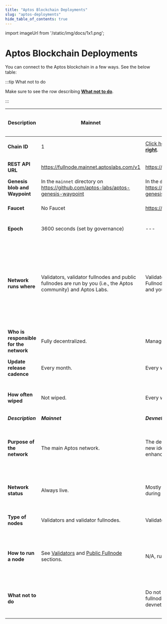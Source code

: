 ```yaml
---
title: "Aptos Blockchain Deployments"
slug: "aptos-deployments"
hide_table_of_contents: true
---
```

import imageUrl from '/static/img/docs/1x1.png';

# Aptos Blockchain Deployments

You can connect to the Aptos blockchain in a few ways. See the below table:

:::tip What not to do

Make sure to see the row describing [**What not to do**](#what-not-to-do).

:::

|Description | Mainnet | Devnet | Long-lived Testnet | Aptos Incentivized Testnet (AIT)|
|---|---|---|---|---|
|**Chain ID**| 1 |[Click here and **select Devnet from top right**](https://explorer.aptoslabs.com/?network=Devnet).| 2| Available during AIT program.|
|**REST API URL**| https://fullnode.mainnet.aptoslabs.com/v1 |https://fullnode.devnet.aptoslabs.com/v1 | https://fullnode.testnet.aptoslabs.com/v1 | Available during AIT program. |
|**Genesis blob and Waypoint**| In the `mainnet` directory on https://github.com/aptos-labs/aptos-genesis-waypoint |In the `devnet` directory on https://github.com/aptos-labs/aptos-genesis-waypoint  | In the `testnet` directory on https://github.com/aptos-labs/aptos-genesis-waypoint | Available during AIT program. |
|**Faucet**| No Faucet |https://faucet.devnet.aptoslabs.com/ | https://faucet.testnet.aptoslabs.com/ |Available during AIT program.|
|**Epoch**| 3600 seconds (set by governance) |--- | --- |Available during AIT program.|
|**Network runs where**| Validators, validator fullnodes and public fullnodes are run by you (i.e., the Aptos community) and Aptos Labs. |Validators run on Aptos Labs servers. Fullnodes are run by both Aptos Labs and you (i.e., the Aptos community).|Validators run on Aptos Labs servers. Fullnodes are run by both Aptos Labs and you (i.e., the Aptos community). | Some Validators run on Aptos servers, others are run by the Aptos community. Fullnodes are run by Aptos Labs and the community.|
|**Who is responsible for the network**| Fully decentralized. |Managed by Aptos Team. | Managed by Aptos Team. | Managed by Aptos Labs and the community.|
|**Update release cadence**| Every month. |Every week. |Every 2 weeks. | Managed by Aptos Labs and the community.|
|**How often wiped**| Not wiped. |Every week.| Not wiped. | Wiped permanently after AIT program concludes.|
|***Description*** | ***Mainnet*** | ***Devnet*** | ***Long-lived Testnet*** |  ***AIT***|
|**Purpose of the network**| The main Aptos network. |The devnet is built to experiment with new ideas, improve performance and enhance the user experience.| | For executing the Aptos Incentivized Testnet programs for the community.|
|**Network status**| Always live. |Mostly live, with brief interruptions during regular updates. |Mostly live, with brief interruptions during regular updates. | Live only during Incentivized Testnet drives. |
|**Type of nodes** |Validators and validator fullnodes. |Validators and public fullnodes. | Validators and public fullnodes. | Validators and validator fullnodes.|
|**How to run a node**| See [Validators](/nodes/validator-node/validators) and [Public Fullnode](/nodes/full-node/public-fullnode) sections.  |N/A, run by Aptos Labs team. |See [Validators](/nodes/validator-node/validators) and [Public Fullnode](/nodes/full-node/public-fullnode) sections. | See the node deployment guides published during AIT program.|
|<span id="what-not-to-do">**What not to do**</span>||Do not attempt to sync your local AIT fullnode or AIT validator node with devnet. | Make sure you deploy your local AIT fullnode, AIT validator node and AIT validator fullnode in the test mode, and follow the instructions in the node deployment guides published during AIT program.|

